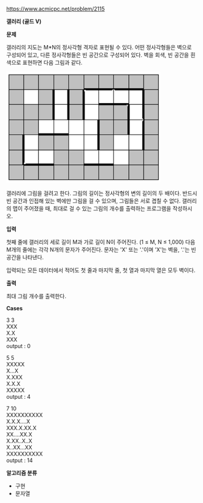 https://www.acmicpc.net/problem/2115

**갤러리 (골드 V)**

**문제**

갤러리의 지도는 M*N의 정사각형 격자로 표현될 수 있다. 어떤 정사각형들은 벽으로 구성되어 있고, 다른 정사각형들은 빈 공간으로 구성되어 있다. 벽을 회색, 빈 공간을 흰색으로 표현하면 다음 그림과 같다.

![img.png](img.png)

갤러리에 그림을 걸려고 한다. 그림의 길이는 정사각형의 변의 길이의 두 배이다. 반드시 빈 공간과 인접해 있는 벽에만 그림을 걸 수 있으며, 그림들은 서로 겹칠 수 없다. 갤러리의 맵이 주어졌을 때, 최대로 걸 수 있는 그림의 개수를 출력하는 프로그램을 작성하시오.

**입력**

첫째 줄에 갤러리의 세로 길이 M과 가로 길이 N이 주어진다. (1 ≤ M, N ≤ 1,000) 다음 M개의 줄에는 각각 N개의 문자가 주어진다. 문자는 'X' 또는 '.'이며 'X'는 벽을, '.'는 빈 공간을 나타낸다.

입력되는 모든 데이터에서 적어도 첫 줄과 마지막 줄, 첫 열과 마지막 열은 모두 벽이다.

**출력**

최대 그림 개수를 출력한다.

**Cases**

3 3<br>
XXX<br>
X.X<br>
XXX<br>
output : 0

5 5<br>
XXXXX<br>
X...X<br>
X.XXX<br>
X.X.X<br>
XXXXX<br>
output : 4

7 10<br>
XXXXXXXXXX<br>
X.X.X....X<br>
XXX.X.XX.X<br>
XX....XX.X<br>
X.XX..X..X<br>
X..XX...XX<br>
XXXXXXXXXX<br>
output : 14

**알고리즘 분류**

- 구현
- 문자열